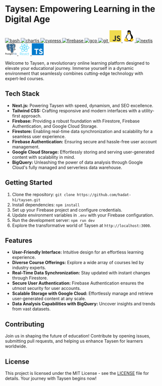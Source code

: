 
# Taysen: Empowering Learning in the Digital Age


<div> <a href="https://www.gnu.org/software/bash/" target="_blank" rel="noreferrer"> <img src="https://www.vectorlogo.zone/logos/gnu_bash/gnu_bash-icon.svg" alt="bash" width="40" height="40"/> </a> <a href="https://www.chartjs.org" target="_blank" rel="noreferrer"> <img src="https://www.chartjs.org/media/logo-title.svg" alt="chartjs" width="40" height="40"/> </a> <a href="https://www.cypress.io" target="_blank" rel="noreferrer"> <img src="https://raw.githubusercontent.com/simple-icons/simple-icons/6e46ec1fc23b60c8fd0d2f2ff46db82e16dbd75f/icons/cypress.svg" alt="cypress" width="40" height="40"/> </a> <a href="https://firebase.google.com/" target="_blank" rel="noreferrer"> <img src="https://www.vectorlogo.zone/logos/firebase/firebase-icon.svg" alt="firebase" width="40" height="40"/> </a> <a href="https://cloud.google.com" target="_blank" rel="noreferrer"> <img src="https://www.vectorlogo.zone/logos/google_cloud/google_cloud-icon.svg" alt="gcp" width="40" height="40"/> </a> <a href="https://git-scm.com/" target="_blank" rel="noreferrer"> <img src="https://www.vectorlogo.zone/logos/git-scm/git-scm-icon.svg" alt="git" width="40" height="40"/> </a> <a href="https://developer.mozilla.org/en-US/docs/Web/JavaScript" target="_blank" rel="noreferrer"> <img src="https://raw.githubusercontent.com/devicons/devicon/master/icons/javascript/javascript-original.svg" alt="javascript" width="40" height="40"/> </a> <a href="https://www.linux.org/" target="_blank" rel="noreferrer"> <img src="https://raw.githubusercontent.com/devicons/devicon/master/icons/linux/linux-original.svg" alt="linux" width="40" height="40"/> </a> <a href="https://nextjs.org/" target="_blank" rel="noreferrer"> <img src="https://cdn.worldvectorlogo.com/logos/nextjs-2.svg" alt="nextjs" width="40" height="40"/> </a> <a href="https://www.postgresql.org" target="_blank" rel="noreferrer"> <img src="https://raw.githubusercontent.com/devicons/devicon/master/icons/postgresql/postgresql-original-wordmark.svg" alt="postgresql" width="40" height="40"/> </a> <a href="https://reactjs.org/" target="_blank" rel="noreferrer"> <img src="https://raw.githubusercontent.com/devicons/devicon/master/icons/react/react-original-wordmark.svg" alt="react" width="40" height="40"/> </a> <a href="https://www.typescriptlang.org/" target="_blank" rel="noreferrer"> <img src="https://raw.githubusercontent.com/devicons/devicon/master/icons/typescript/typescript-original.svg" alt="typescript" width="40" height="40"/> </a> </div>


Welcome to Taysen, a revolutionary online learning platform designed to elevate your educational journey. Immerse yourself in a dynamic environment that seamlessly combines cutting-edge technology with expert-led courses.

## Tech Stack

- **Next.js:** Powering Taysen with speed, dynamism, and SEO excellence.
- **Tailwind CSS:** Crafting responsive and modern interfaces with a utility-first approach.
- **Firebase:** Providing a robust foundation with Firestore, Firebase Authentication, and Google Cloud Storage.
- **Firestore:** Enabling real-time data synchronization and scalability for a seamless user experience.
- **Firebase Authentication:** Ensuring secure and hassle-free user account management.
- **Google Cloud Storage:** Effortlessly storing and serving user-generated content with scalability in mind.
- **BigQuery:** Unleashing the power of data analysis through Google Cloud's fully managed and serverless data warehouse.

## Getting Started

1. Clone the repository: `git clone https://github.com/hadat-h1/taysen.git`
2. Install dependencies: `npm install`
3. Set up your Firebase project and configure credentials.
4. Update environment variables in `.env` with your Firebase configuration.
5. Run the development server: `npm run dev`
6. Explore the transformative world of Taysen at `http://localhost:3000`.

## Features

- **User-Friendly Interface:** Intuitive design for an effortless learning experience.
- **Diverse Course Offerings:** Explore a wide array of courses led by industry experts.
- **Real-Time Data Synchronization:** Stay updated with instant changes through Firestore.
- **Secure User Authentication:** Firebase Authentication ensures the utmost security for user accounts.
- **Scalable Storage with Google Cloud:** Effortlessly manage and retrieve user-generated content at any scale.
- **Data Analysis Capabilities with BigQuery:** Uncover insights and trends from vast datasets.

## Contributing

Join us in shaping the future of education! Contribute by opening issues, submitting pull requests, and helping us enhance Taysen for learners worldwide.

## License

This project is licensed under the MIT License - see the [LICENSE](LICENSE) file for details. Your journey with Taysen begins now!

